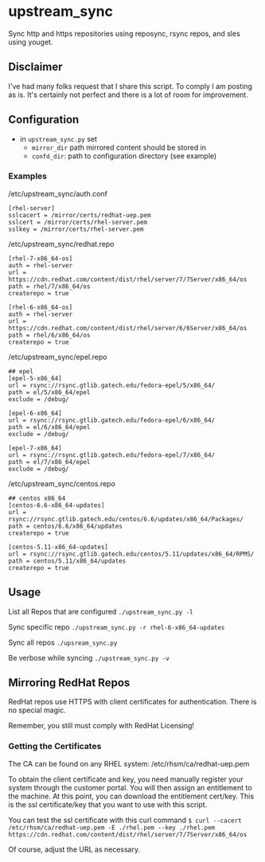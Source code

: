 # upstream_sync
Sync http and https repositories using reposync, rsync repos, and sles using youget.

## Disclaimer
I've had many folks request that I share this script. To comply I am posting as
is. It's certainly not perfect and there is a lot of room for improvement.


## Configuration
  - in `upstream_sync.py` set
    - `mirror_dir` path mirrored content should be stored in
    - `confd_dir`: path to configuration directory (see example)

### Examples
/etc/upstream_sync/auth.conf
```
[rhel-server]
sslcacert = /mirror/certs/redhat-uep.pem
sslcert = /mirror/certs/rhel-server.pem
sslkey = /mirror/certs/rhel-server.pem
```

/etc/upstream_sync/redhat.repo
```
[rhel-7-x86_64-os]
auth = rhel-server
url = https://cdn.redhat.com/content/dist/rhel/server/7/7Server/x86_64/os
path = rhel/7/x86_64/os
createrepo = true

[rhel-6-x86_64-os]
auth = rhel-server
url = https://cdn.redhat.com/content/dist/rhel/server/6/6Server/x86_64/os
path = rhel/6/x86_64/os
createrepo = true
```

/etc/upstream_sync/epel.repo
```
## epel
[epel-5-x86_64]
url = rsync://rsync.gtlib.gatech.edu/fedora-epel/5/x86_64/
path = el/5/x86_64/epel
exclude = /debug/

[epel-6-x86_64]
url = rsync://rsync.gtlib.gatech.edu/fedora-epel/6/x86_64/
path = el/6/x86_64/epel
exclude = /debug/

[epel-7-x86_64]
url = rsync://rsync.gtlib.gatech.edu/fedora-epel/7/x86_64/
path = el/7/x86_64/epel
exclude = /debug/
```

/etc/upstream_sync/centos.repo
```
## centos x86_64
[centos-6.6-x86_64-updates]
url = rsync://rsync.gtlib.gatech.edu/centos/6.6/updates/x86_64/Packages/
path = centos/6.6/x86_64/updates
createrepo = true

[centos-5.11-x86_64-updates]
url = rsync://rsync.gtlib.gatech.edu/centos/5.11/updates/x86_64/RPMS/
path = centos/5.11/x86_64/updates
createrepo = true
```

## Usage

List all Repos that are configured
  `./upstream_sync.py -l`

Sync specific repo
  `./upstream_sync.py -r rhel-6-x86_64-updates`

Sync all repos
  `./upsream_sync.py`

Be verbose while syncing
  `./upstream_sync.py -v`

## Mirroring RedHat Repos

RedHat repos use HTTPS with client certificates for authentication. There is no special magic.

Remember, you still must comply with RedHat Licensing!

### Getting the Certificates
The CA can be found on any RHEL system: /etc/rhsm/ca/redhat-uep.pem

To obtain the client certificate and key, you need manually register your
system through the customer portal. You will then assign an entitlement to the
machine. At this point, you can download the entitlement cert/key. This is the
ssl certificate/key that you want to use with this script.

You can test the ssl certificate with this curl command
```$ curl --cacert /etc/rhsm/ca/redhat-uep.pem -E ./rhel.pem --key ./rhel.pem https://cdn.redhat.com/content/dist/rhel/server/7/7Server/x86_64/os```

Of course, adjust the URL as necessary.
